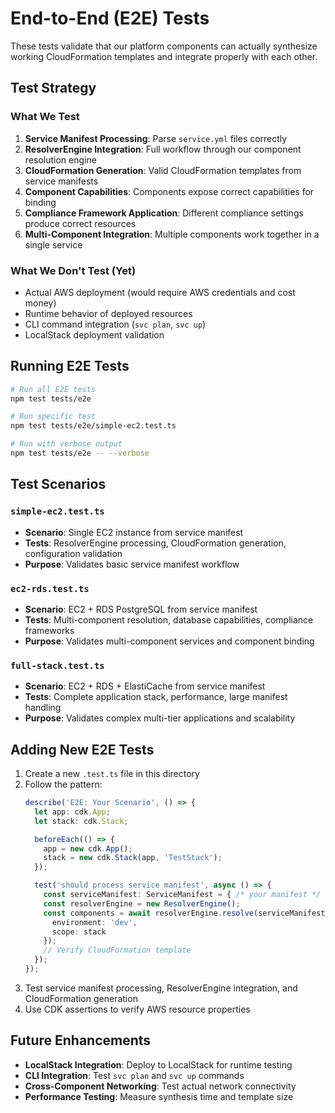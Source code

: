 # End-to-End (E2E) Tests

These tests validate that our platform components can actually synthesize working CloudFormation templates and integrate properly with each other.

## Test Strategy

### What We Test
1. **Service Manifest Processing**: Parse `service.yml` files correctly
2. **ResolverEngine Integration**: Full workflow through our component resolution engine
3. **CloudFormation Generation**: Valid CloudFormation templates from service manifests
4. **Component Capabilities**: Components expose correct capabilities for binding
5. **Compliance Framework Application**: Different compliance settings produce correct resources
6. **Multi-Component Integration**: Multiple components work together in a single service

### What We Don't Test (Yet)
- Actual AWS deployment (would require AWS credentials and cost money)
- Runtime behavior of deployed resources
- CLI command integration (`svc plan`, `svc up`)
- LocalStack deployment validation

## Running E2E Tests

```bash
# Run all E2E tests
npm test tests/e2e

# Run specific test
npm test tests/e2e/simple-ec2.test.ts

# Run with verbose output
npm test tests/e2e -- --verbose
```

## Test Scenarios

### `simple-ec2.test.ts`
- **Scenario**: Single EC2 instance from service manifest
- **Tests**: ResolverEngine processing, CloudFormation generation, configuration validation
- **Purpose**: Validates basic service manifest workflow

### `ec2-rds.test.ts` 
- **Scenario**: EC2 + RDS PostgreSQL from service manifest
- **Tests**: Multi-component resolution, database capabilities, compliance frameworks
- **Purpose**: Validates multi-component services and component binding

### `full-stack.test.ts`
- **Scenario**: EC2 + RDS + ElastiCache from service manifest
- **Tests**: Complete application stack, performance, large manifest handling
- **Purpose**: Validates complex multi-tier applications and scalability

## Adding New E2E Tests

1. Create a new `.test.ts` file in this directory
2. Follow the pattern:
   ```typescript
   describe('E2E: Your Scenario', () => {
     let app: cdk.App;
     let stack: cdk.Stack;

     beforeEach(() => {
       app = new cdk.App();
       stack = new cdk.Stack(app, 'TestStack');
     });

     test('should process service manifest', async () => {
       const serviceManifest: ServiceManifest = { /* your manifest */ };
       const resolverEngine = new ResolverEngine();
       const components = await resolverEngine.resolve(serviceManifest, {
         environment: 'dev',
         scope: stack
       });
       // Verify CloudFormation template
     });
   });
   ```
3. Test service manifest processing, ResolverEngine integration, and CloudFormation generation
4. Use CDK assertions to verify AWS resource properties

## Future Enhancements

- **LocalStack Integration**: Deploy to LocalStack for runtime testing
- **CLI Integration**: Test `svc plan` and `svc up` commands
- **Cross-Component Networking**: Test actual network connectivity
- **Performance Testing**: Measure synthesis time and template size
